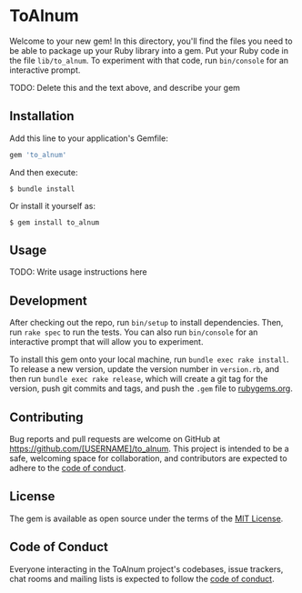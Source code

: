 # ToAlnum

Welcome to your new gem! In this directory, you'll find the files you need to be able to package up your Ruby library into a gem. Put your Ruby code in the file `lib/to_alnum`. To experiment with that code, run `bin/console` for an interactive prompt.

TODO: Delete this and the text above, and describe your gem

## Installation

Add this line to your application's Gemfile:

```ruby
gem 'to_alnum'
```

And then execute:

    $ bundle install

Or install it yourself as:

    $ gem install to_alnum

## Usage

TODO: Write usage instructions here

## Development

After checking out the repo, run `bin/setup` to install dependencies. Then, run `rake spec` to run the tests. You can also run `bin/console` for an interactive prompt that will allow you to experiment.

To install this gem onto your local machine, run `bundle exec rake install`. To release a new version, update the version number in `version.rb`, and then run `bundle exec rake release`, which will create a git tag for the version, push git commits and tags, and push the `.gem` file to [rubygems.org](https://rubygems.org).

## Contributing

Bug reports and pull requests are welcome on GitHub at https://github.com/[USERNAME]/to_alnum. This project is intended to be a safe, welcoming space for collaboration, and contributors are expected to adhere to the [code of conduct](https://github.com/[USERNAME]/to_alnum/blob/master/CODE_OF_CONDUCT.md).


## License

The gem is available as open source under the terms of the [MIT License](https://opensource.org/licenses/MIT).

## Code of Conduct

Everyone interacting in the ToAlnum project's codebases, issue trackers, chat rooms and mailing lists is expected to follow the [code of conduct](https://github.com/[USERNAME]/to_alnum/blob/master/CODE_OF_CONDUCT.md).
